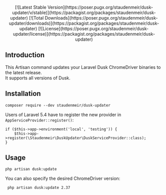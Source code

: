 <p align="center">
[![Latest Stable Version](https://poser.pugx.org/staudenmeir/dusk-updater/v/stable)](https://packagist.org/packages/staudenmeir/dusk-updater)
[![Total Downloads](https://poser.pugx.org/staudenmeir/dusk-updater/downloads)](https://packagist.org/packages/staudenmeir/dusk-updater)
[![License](https://poser.pugx.org/staudenmeir/dusk-updater/license)](https://packagist.org/packages/staudenmeir/dusk-updater)
</p>

## Introduction

This Artisan command updates your Laravel Dusk ChromeDriver binaries to the latest release.  
It supports all versions of Dusk.

## Installation

    composer require --dev staudenmeir/dusk-updater

Users of Laravel 5.4 have to register the new provider in `AppServiceProvider::register()`:

    if ($this->app->environment('local', 'testing')) {
        $this->app->register(\Staudenmeir\DuskUpdater\DuskServiceProvider::class);
    }

## Usage

    php artisan dusk:update
    
You can also specify the desired ChromeDriver version:

     php artisan dusk:update 2.37